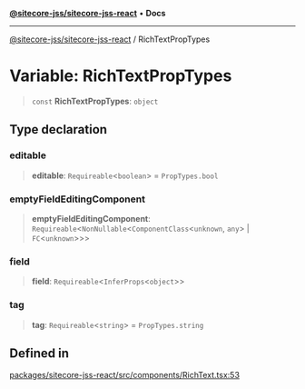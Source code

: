[**@sitecore-jss/sitecore-jss-react**](../README.md) • **Docs**

***

[@sitecore-jss/sitecore-jss-react](../README.md) / RichTextPropTypes

# Variable: RichTextPropTypes

> `const` **RichTextPropTypes**: `object`

## Type declaration

### editable

> **editable**: `Requireable`\<`boolean`\> = `PropTypes.bool`

### emptyFieldEditingComponent

> **emptyFieldEditingComponent**: `Requireable`\<`NonNullable`\<`ComponentClass`\<`unknown`, `any`\> \| `FC`\<`unknown`\>\>\>

### field

> **field**: `Requireable`\<`InferProps`\<`object`\>\>

### tag

> **tag**: `Requireable`\<`string`\> = `PropTypes.string`

## Defined in

[packages/sitecore-jss-react/src/components/RichText.tsx:53](https://github.com/Sitecore/jss/blob/79b72df335ab50517e6c3357c25dd7db1965274d/packages/sitecore-jss-react/src/components/RichText.tsx#L53)
